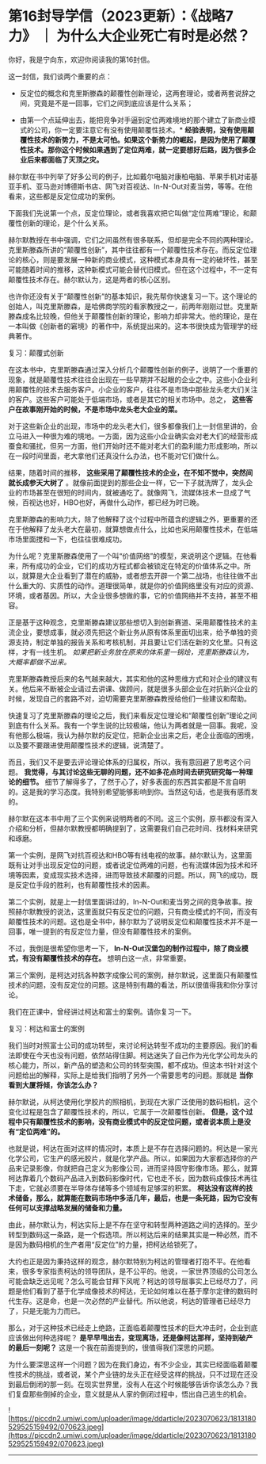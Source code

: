 # 第16封导学信（2023更新）：《战略7力》 ｜ 为什么大企业死亡有时是必然？

你好，我是宁向东，欢迎你阅读我的第16封信。

这一封信，我们谈两个重要的点：

* 反定位的概念和克里斯滕森的颠覆性创新理论，这两套理论，或者两套说辞之间，究竟是不是一回事，它们之间到底应该是什么关系；

* 由第一个点延伸出去，能把竞争对手逼到定位两难境地的那个建立了新商业模式的公司，你一定要注意它有没有使用颠覆性技术。* **经验表明，没有使用颠覆性技术的新势力，不是太可怕。如果这个新势力的崛起，是因为使用了颠覆性技术。那你这个时候如果遇到了定位两难，就一定要想好后路，因为很多企业后来都面临了灭顶之灾。** 

赫尔默在书中列举了好多公司的例子，比如戴尔电脑对康柏电脑、苹果手机对诺基亚手机、亚马逊对博德斯书店、网飞对百视达、In-N-Out对麦当劳，等等。在他看来，这些都是反定位成功的案例。

下面我们先说第一个点，反定位理论，或者我喜欢把它叫做“定位两难”理论，和颠覆性创新的理论，是个什么关系。

赫尔默教授在书中强调，它们之间虽然有很多联系，但却是完全不同的两种理论。克里斯滕森所讲的“颠覆性创新”，其中往往都有一个颠覆性技术存在。而反定位理论的核心，则是要发展一种新的商业模式，这种模式本身具有一定的破坏性，甚至可能随着时间的推移，这种新模式可能会替代旧模式。但在这个过程中，不一定有颠覆性技术存在。赫尔默认为，这是两者的核心区别。

也许你还没有关于“颠覆性创新”的基本知识，我先帮你快速复习一下。这个理论的创始人，叫克里斯滕森，是哈佛商学院的看家教授之一，前两年刚刚过世。克里斯滕森成名比较晚，但他关于颠覆性创新的理论，影响力却非常大。他的理论，是在一本叫做《创新者的窘境》的著作中，系统提出来的。这本书很快成为管理学的经典著作。

复习：颠覆式创新

在这本书中，克里斯滕森通过深入分析几个颠覆性创新的例子，说明了一个重要的现象，就是颠覆性技术往往会出现在一些早期并不起眼的企业之中。这些小企业利用颠覆性的技术去服务客户。小企业的客户，往往不是市场中那些龙头老大们关注的客户。这些客户可能处于低端市场，或者是其它的相关市场中。总之， **这些客户在故事刚开始的时候，不是市场中龙头老大企业的菜。**

对于这些新企业的出现，市场中的龙头老大们，很多都像我们上一封信里讲的，会立马进入一种很为难的境地。一方面，因为这些小企业确实会对老大们的经营形成蚕食和骚扰，但另一方面，他们开始时还不能对老大们的盈利能力形成影响，所以在一段时间里面，老大拿他们还真没什么办法，也不能对它们做什么。

结果，随着时间的推移， **这些采用了颠覆性技术的企业，在不知不觉中，突然间就长成参天大树了** 。就像前面提到的那些企业一样，它一下子就洗牌了，龙头企业的市场甚至在很短的时间内，就被通吃了。就像网飞，流媒体技术一旦成了气候，百视达也好，HBO也好，再做什么动作，都已经为时已晚。

克里斯滕森的影响力大，除了他解释了这个过程中所蕴含的逻辑之外，更重要的还在于他解释了龙头老大在最初，就算想做点什么，比如也采用颠覆性技术，在低端市场里面搅和一下，也往往很难成功。

为什么呢？克里斯滕森使用了一个叫“价值网络”的模型，来说明这个逻辑。在他看来，所有成功的企业，它们的成功方程式都会被锁定在特定的价值体系之中。所以，就算是大企业看到了潜在的威胁，或者想去开辟一个第二战场，也往往做不出什么重大的、实质性的动作。道理很简单，就是你的价值网络里没有对应的资源、环境，或者基因。所以，大企业很多想做的事，它的价值网络并不支持，甚至不相容。

正是基于这种观念，克里斯滕森建议那些想切入到创新赛道、采用颠覆性技术的主流企业，要想成事，就必须先把这个新业务从原有体系里面切出来，给予单独的资源支持，制定单独的报告关系和考核机制，并且要让它们活在新的文化里。只有这样，才有一线生机。 *如果把新业务放在原来的体系里一锅烩，克里斯滕森认为，大概率都做不出来。*

克里斯滕森教授后来的名气越来越大，其实和他的这种思维方式和对企业的建议有关。他后来不断被企业请过去讲课、做顾问，就是很多头部企业在对抗新兴企业的时候，发现自己的套路不对，迫切需要克里斯滕森教授给他们一些建议和帮助。

快速复习了克里斯滕森的理论之后，我们来看反定位理论和“颠覆性创新”理论之间到底有什么关系。我有一个学生说的比较极端，他认为两者就是一回事。我呢，没有他那么极端，我认为赫尔默的反定位，把新企业出来之后，老企业面临的困境，以及要不要跟进使用颠覆性技术的逻辑，说清楚了。

而且，我们又不是要去评论理论体系的归属权，所以，我有意回避了思考这个问题。 **我觉得，与其讨论这些无聊的问题，还不如多花点时间去研究研究每一种理论的细节。** 细节了解得多了，了然于心了，好多表面的东西其实都是不言自明的。这是我的学习态度。我特别希望能够影响到你。当然这句话，也是我有感而发的。

赫尔默在这本书中用了三个实例来说明两者的不同。这三个实例，原书都没有深入介绍和分析，但赫尔默教授都明确提到了，这需要我们自己花时间、找材料来研究和琢磨。

第一个实例，是网飞对抗百视达和HBO等有线电视的故事。赫尔默认为，这里面既有让对手出现反定位的问题，或者说定位两难的问题，也有流媒体因为技术和环境等因素，变成现实技术选择，进而导致技术颠覆的问题。所以，网飞的成功，既是反定位手段的胜利，也有颠覆性技术的因素。

第二个实例，就是上一封信里面讲过的，In-N-Out和麦当劳之间的竞争故事。按照赫尔默教授的说法，这里面就只有反定位的问题，只有商业模式的不同，而没有颠覆性技术的问题。这也是全书中，赫尔默为了说明反定位和颠覆性技术并不是一回事，唯一提到的有反定位力量，但没有颠覆性技术的案例。

不过，我倒是很希望你思考一下， **In-N-Out汉堡包的制作过程中，除了商业模式，有没有颠覆性技术的存在。** 想明白这一点，非常重要。

第三个案例，是柯达对抗各种数字成像公司的案例，赫尔默说，这里面只有颠覆性技术的问题，没有反定位的问题。这是特别有趣的看法，所以很值得我和你分享讨论。

我们在正课中，曾经讲过柯达和富士的案例。请你复习一下。

复习：柯达和富士的案例

我们当时对照富士公司的成功转型，来讨论柯达转型不成功的主要原因。我们的看法即使在今天也没有问题，依然站得住脚。柯达迷失了自己作为光化学公司龙头的核心能力，所以，新产品的塑造和公司的转型突围，都不成功。但这本书针对这个问题给出的解释，实际上是给我们指明了另外一个需要思考的问题。那就是 **当你看到大厦将倾，你该怎么办？**

赫尔默说，从柯达使用化学胶片的照相机，到现在大家广泛使用的数码相机，这个变化过程是包含了颠覆性技术的，所以，它属于一次颠覆性创新。 **但是，这个过程中只有颠覆性技术的影响，没有商业模式中的反定位问题，或者说本质上是没有“定位两难”的。**

也就是说，柯达在面对这样的情况时，本质上是不存在选择问题的。柯达是一家光化学公司，它生产的感光胶片，就是化学产品。所以，如果因为大家都选择你的产品来记录影像，你就把自己定义为影像公司，进而坚持固守影像市场。那么，就算柯达靠着几个数码产品进入到数码影像时代，它也走不长，因为数码成像技术再往下走，它就必须要在半导体存储等多个领域有足够深的积累。 **柯达没有这样的技术储备，那么，就算能在数码市场中多活几年，最后，也是一条死路，因为它没有任何可以支撑战略发展的储备和力量。**

由此，赫尔默认为，柯达实际上是不存在坚守和转型两种道路之间的选择的。至少转型到数码这一条路，是一个假选项。所以柯达后来的结果其实是一种必然，而不是因为数码相机的生产者用“反定位”的力量，把柯达给锁死了。

大约也正是因为秉持这样的观念，赫尔默特别为柯达的管理者打抱不平。在他看来，很多专家指责柯达的领导团队，是不公平的。他说，一家世界顶级的公司怎么可能会缺乏远见呢？怎么可能会甘拜下风呢？柯达的领导层事实上已经尽力了，问题是他们看到了基于化学成像技术的柯达，无论如何难以在基于摩尔定律的数码时代生存。这是命，也是一次必然的产业替代。所以他说，柯达的管理者已经尽力了，只是无能为力而已。

那么，对于这种技术已经走上绝路，正面临着颠覆性技术的巨大冲击时，企业到底应该做出何种选择呢？ **是早早甩出去，变现离场，还是像柯达那样，坚持到破产的最后一刻呢？** 这是一个我在前面提到的，很值得我们深思的问题。

为什么要深思这样一个问题？因为在我们身边，有不少企业，其实已经面临着颠覆性技术的挑战，或者说，某个产业链的龙头正在经受这样的挑战，只不过现在还没到最后倒闭的那一刻。在现实世界里，没有人在这个时候能够告诉你该怎么办？我们复盘那些倒掉的企业，意义就是从人家的倒闭过程中，悟出自己逃生的机会。

![https://piccdn2.umiwi.com/uploader/image/ddarticle/2023070623/1813180529525159492/070623.jpeg](https://piccdn2.umiwi.com/uploader/image/ddarticle/2023070623/1813180529525159492/070623.jpeg)

---
